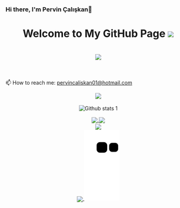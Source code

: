 ### Hi there, I'm Pervin Çalışkan👋
<h1 align="center">
   Welcome to My GitHub Page
  
 
  <img src="https://media.giphy.com/media/hvRJCLFzcasrR4ia7z/giphy.gif" width="28">

   
  <p align="center">
  <img src="https://readme-typing-svg.herokuapp.com/?lines=Hello+Homo+sapiens;I+am+Pervin+Çalışkan;Computer+Engineering+Student&font=Fira%20Code&center=true&width=440&height=45&color=f75c7e&vCenter=true&size=25">
  <p align="center">   
      </h5>
    <br>
                   📫 How to reach me: <a href="mailto: pervincaliskan01@hotmail.com">pervincaliskan01@hotmail.com</a> 
  </p>
<div align="center">
</p><img align src="https://camo.githubusercontent.com/6f5e3ead776bc722fbfc3da2c8b1454a7a5f27a07b34c0ced075f90a6c25a3be/68747470733a2f2f6d69726f2e6d656469756d2e636f6d2f6d61782f313630302f302a4b32574c4d5445784c79696461374f522e676966" width="400" heigh="220/></p>
</div>
   
<div align="center">
  
![Github stats 1](https://github-readme-stats.vercel.app/api?username=pervincaliskan&show_icons=true&theme=tokyonight)
</div>

<div align="center">
<a href="https://github.com/pervincaliskan/github-profile-views-counter">
    <img align="center" src="https://komarev.com/ghpvc/?username=pervincaliskan&color=f75c7e">
</a>
<a href="https://github.com/pervincaliskan?tab=followers">
    <img align="center"  src="https://img.shields.io/github/followers/pervincaliskan?style=flat-square&color=f75c7e">
</a>
  
  
  <div align="center">
</div>
<a href="https://git.io/streak-stats">
  <img align="center" src="https://github-readme-streak-stats.herokuapp.com?user=pervincaliskan&theme=radical&date_format=j%20M%5B%20Y%5D"  width="400" heigh="220/>
</a>
<a href="https://github.com/anuraghazra/github-readme-stats">
  
  <div align="center">
</a>
<a href="https://github.com/anuraghazra/github-readme-stats">
  <img align="center" src="https://github-readme-stats.vercel.app/api/top-langs/?username=pervincaliskan&layout=compact&theme=radical"  width="400" heigh="220/>
</a>
</div>

</table>
  
<div  align="center"> <img src="https://github.com/pervincaliskan/pervincaliskan/blob/output/github-contribution-grid-snake.svg" /></div>
  



